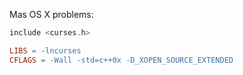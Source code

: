 Mas OS X problems:

```c++
include <curses.h>
```

```makefile
LIBS = -lncurses
CFLAGS = -Wall -std=c++0x -D_XOPEN_SOURCE_EXTENDED
```

